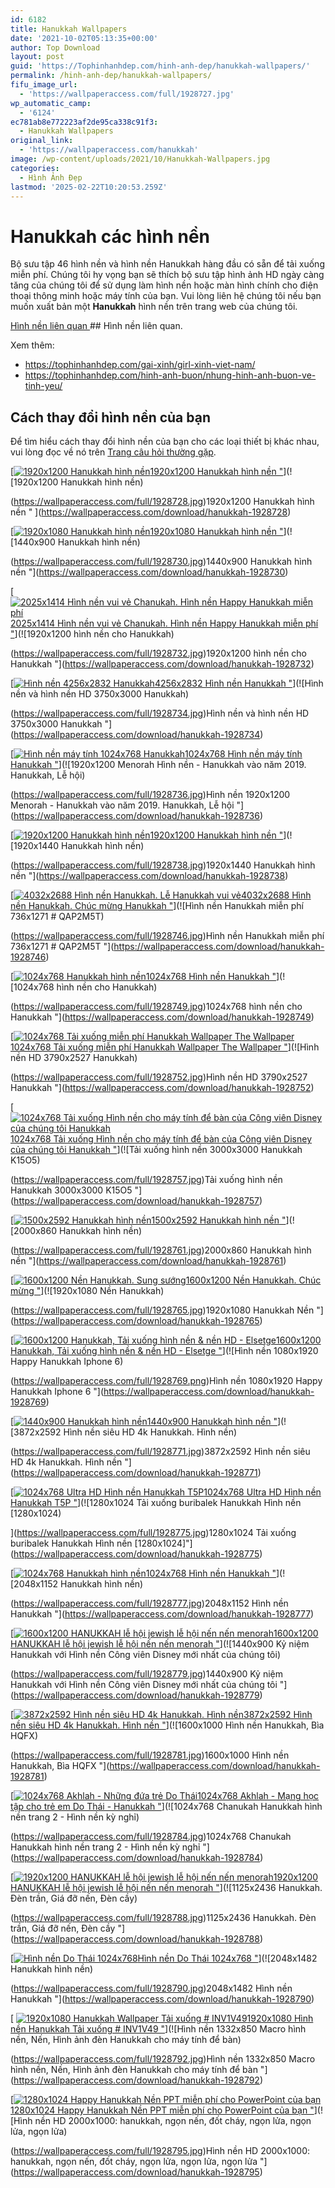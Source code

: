 ```yaml
---
id: 6182
title: Hanukkah Wallpapers
date: '2021-10-02T05:13:35+00:00'
author: Top Download
layout: post
guid: 'https://Tophinhanhdep.com/hinh-anh-dep/hanukkah-wallpapers/'
permalink: /hinh-anh-dep/hanukkah-wallpapers/
fifu_image_url:
  - 'https://wallpaperaccess.com/full/1928727.jpg'
wp_automatic_camp:
  - '6124'
ec781ab8e772223af2de95ca338c91f3:
  - Hanukkah Wallpapers
original_link:
  - 'https://wallpaperaccess.com/hanukkah'
image: /wp-content/uploads/2021/10/Hanukkah-Wallpapers.jpg
categories:
  - Hình Ảnh Đẹp
lastmod: '2025-02-22T10:20:53.259Z'
---
```

# Hanukkah các hình nền

Bộ sưu tập 46 hình nền và hình nền Hanukkah hàng đầu có sẵn để tải xuống miễn phí. Chúng tôi hy vọng bạn sẽ thích bộ sưu tập hình ảnh HD ngày càng tăng của chúng tôi để sử dụng làm hình nền hoặc màn hình chính cho điện thoại thông minh hoặc máy tính của bạn. Vui lòng liên hệ chúng tôi nếu bạn muốn xuất bản một **Hanukkah** hình nền trên trang web của chúng tôi.

[Hình nền liên quan ](#related) ## Hình nền liên quan.

   
 Xem thêm:

   
- <https://tophinhanhdep.com/gai-xinh/girl-xinh-viet-nam/>
- <https://tophinhanhdep.com/hinh-anh-buon/nhung-hinh-anh-buon-ve-tinh-yeu/>

## Cách thay đổi hình nền của bạn

Để tìm hiểu cách thay đổi hình nền của bạn cho các loại thiết bị khác nhau, vui lòng đọc về nó trên [Trang câu hỏi thường gặp](https://tophinhanhdep.com/faq/).

  
[[![1920x1200 Hanukkah hình nền](https://wallpaperaccess.com/full/1928727.jpg)1920x1200 Hanukkah hình nền "](https://wallpaperaccess.com/download/hanukkah-1928727)](![1920x1200 Hanukkah hình nền)

(https://wallpaperaccess.com/full/1928728.jpg)1920x1200 Hanukkah hình nền " ](https://wallpaperaccess.com/download/hanukkah-1928728)

[[![1920x1080 Hanukkah hình nền](https://wallpaperaccess.com/full/1928729.jpg)1920x1080 Hanukkah hình nền "](https://wallpaperaccess.com/download/hanukkah-1928729)](![1440x900 Hanukkah hình nền)

(https://wallpaperaccess.com/full/1928730.jpg)1440x900 Hanukkah hình nền "](https://wallpaperaccess.com/download/hanukkah-1928730)

[[![2025x1414 Hình nền vui vẻ Chanukah.  Hình nền Happy Hanukkah miễn phí](https://wallpaperaccess.com/full/1928731.jpg)2025x1414 Hình nền vui vẻ Chanukah. Hình nền Happy Hanukkah miễn phí "](https://wallpaperaccess.com/download/hanukkah-1928731)](![1920x1200 hình nền cho Hanukkah)

(https://wallpaperaccess.com/full/1928732.jpg)1920x1200 hình nền cho Hanukkah "](https://wallpaperaccess.com/download/hanukkah-1928732)

[[![Hình nền 4256x2832 Hanukkah](https://wallpaperaccess.com/full/1928733.jpg)4256x2832 Hình nền Hanukkah "](https://wallpaperaccess.com/download/hanukkah-1928733)](![Hình nền và hình nền HD 3750x3000 Hanukkah)

(https://wallpaperaccess.com/full/1928734.jpg)Hình nền và hình nền HD 3750x3000 Hanukkah "](https://wallpaperaccess.com/download/hanukkah-1928734)

[[![Hình nền máy tính 1024x768 Hanukkah](https://wallpaperaccess.com/full/1928735.jpg)1024x768 Hình nền máy tính Hanukkah "](https://wallpaperaccess.com/download/hanukkah-1928735)](![1920x1200 Menorah Hình nền - Hanukkah vào năm 2019. Hanukkah, Lễ hội)

(https://wallpaperaccess.com/full/1928736.jpg)Hình nền 1920x1200 Menorah - Hanukkah vào năm 2019. Hanukkah, Lễ hội "](https://wallpaperaccess.com/download/hanukkah-1928736)

[[![1920x1200 Hanukkah hình nền](https://wallpaperaccess.com/full/1928737.jpg)1920x1200 Hanukkah hình nền "](https://wallpaperaccess.com/download/hanukkah-1928737)](![1920x1440 Hanukkah hình nền)

(https://wallpaperaccess.com/full/1928738.jpg)1920x1440 Hanukkah hình nền "](https://wallpaperaccess.com/download/hanukkah-1928738)

[[![4032x2688 Hình nền Hanukkah.  Lễ Hanukkah vui vẻ](https://wallpaperaccess.com/full/1928739.jpg)4032x2688 Hình nền Hanukkah. Chúc mừng Hanukkah "](https://wallpaperaccess.com/download/hanukkah-1928739)](![Hình nền Hanukkah miễn phí 736x1271 # QAP2M5T)

(https://wallpaperaccess.com/full/1928746.jpg)Hình nền Hanukkah miễn phí 736x1271 # QAP2M5T "](https://wallpaperaccess.com/download/hanukkah-1928746)

[[![1024x768 Hanukkah hình nền](https://wallpaperaccess.com/full/1928748.jpg)1024x768 Hình nền Hanukkah "](https://wallpaperaccess.com/download/hanukkah-1928748)](![1024x768 hình nền cho Hanukkah)

(https://wallpaperaccess.com/full/1928749.jpg)1024x768 hình nền cho Hanukkah "](https://wallpaperaccess.com/download/hanukkah-1928749)

[[![1024x768 Tải xuống miễn phí Hanukkah Wallpaper The Wallpaper](https://wallpaperaccess.com/full/1928750.jpg)1024x768 Tải xuống miễn phí Hanukkah Wallpaper The Wallpaper "](https://wallpaperaccess.com/download/hanukkah-1928750)](![Hình nền HD 3790x2527 Hanukkah)

(https://wallpaperaccess.com/full/1928752.jpg)Hình nền HD 3790x2527 Hanukkah "](https://wallpaperaccess.com/download/hanukkah-1928752)

[ [![1024x768 Tải xuống Hình nền cho máy tính để bàn của Công viên Disney của chúng tôi Hanukkah](https://wallpaperaccess.com/full/1928753.jpg)1024x768 Tải xuống Hình nền cho máy tính để bàn của Công viên Disney của chúng tôi Hanukkah "](https://wallpaperaccess.com/download/hanukkah-1928753)](![Tải xuống hình nền 3000x3000 Hanukkah K15O5)

(https://wallpaperaccess.com/full/1928757.jpg)Tải xuống hình nền Hanukkah 3000x3000 K15O5 "](https://wallpaperaccess.com/download/hanukkah-1928757)

[[![1500x2592 Hanukkah hình nền](https://wallpaperaccess.com/full/1928759.jpg)1500x2592 Hanukkah hình nền "](https://wallpaperaccess.com/download/hanukkah-1928759)](![2000x860 Hanukkah hình nền)

(https://wallpaperaccess.com/full/1928761.jpg)2000x860 Hanukkah hình nền "](https://wallpaperaccess.com/download/hanukkah-1928761)

[[![1600x1200 Nền Hanukkah.  Sung sướng](https://wallpaperaccess.com/full/1928763.jpg)1600x1200 Nền Hanukkah. Chúc mừng "](https://wallpaperaccess.com/download/hanukkah-1928763)](![1920x1080 Nền Hanukkah)

(https://wallpaperaccess.com/full/1928765.jpg)1920x1080 Hanukkah Nền "](https://wallpaperaccess.com/download/hanukkah-1928765)

[[![1600x1200 Hanukkah, Tải xuống hình nền & nền HD - Elsetge](https://wallpaperaccess.com/full/1928767.jpg)1600x1200 Hanukkah, Tải xuống hình nền &amp; nền HD - Elsetge "](https://wallpaperaccess.com/download/hanukkah-1928767)](![Hình nền 1080x1920 Happy Hanukkah Iphone 6)

(https://wallpaperaccess.com/full/1928769.png)Hình nền 1080x1920 Happy Hanukkah Iphone 6 "](https://wallpaperaccess.com/download/hanukkah-1928769)

[[![1440x900 Hanukkah hình nền](https://wallpaperaccess.com/full/1928770.jpg)1440x900 Hanukkah hình nền "](https://wallpaperaccess.com/download/hanukkah-1928770)](![3872x2592 Hình nền siêu HD 4k Hanukkah.  Hình nền)

(https://wallpaperaccess.com/full/1928771.jpg)3872x2592 Hình nền siêu HD 4k Hanukkah. Hình nền "](https://wallpaperaccess.com/download/hanukkah-1928771)

[[![1024x768 Ultra HD Hình nền Hanukkah T5P](https://wallpaperaccess.com/full/1928773.jpg)1024x768 Ultra HD Hình nền Hanukkah T5P "](https://wallpaperaccess.com/download/hanukkah-1928773)](![1280x1024 Tải xuống buribalek Hanukkah Hình nền [1280x1024)

](https://wallpaperaccess.com/full/1928775.jpg)1280x1024 Tải xuống buribalek Hanukkah Hình nền \[1280x1024\]"](https://wallpaperaccess.com/download/hanukkah-1928775)

[[![1024x768 Hanukkah hình nền](https://wallpaperaccess.com/full/1928776.jpg)1024x768 Hình nền Hanukkah "](https://wallpaperaccess.com/download/hanukkah-1928776)](![2048x1152 Hanukkah hình nền)

(https://wallpaperaccess.com/full/1928777.jpg)2048x1152 Hình nền Hanukkah "](https://wallpaperaccess.com/download/hanukkah-1928777)

[[![1600x1200 HANUKKAH lễ hội jewish lễ hội nến nến menorah](https://wallpaperaccess.com/full/1928778.jpg)1600x1200 HANUKKAH lễ hội jewish lễ hội nến nến menorah "](https://wallpaperaccess.com/download/hanukkah-1928778)](![1440x900 Kỷ niệm Hanukkah với Hình nền Công viên Disney mới nhất của chúng tôi)

(https://wallpaperaccess.com/full/1928779.jpg)1440x900 Kỷ niệm Hanukkah với Hình nền Công viên Disney mới nhất của chúng tôi "](https://wallpaperaccess.com/download/hanukkah-1928779)

[[![3872x2592 Hình nền siêu HD 4k Hanukkah.  Hình nền](https://wallpaperaccess.com/full/1928780.jpg)3872x2592 Hình nền siêu HD 4k Hanukkah. Hình nền "](https://wallpaperaccess.com/download/hanukkah-1928780)](![1600x1000 Hình nền Hanukkah, Bìa HQFX)

(https://wallpaperaccess.com/full/1928781.jpg)1600x1000 Hình nền Hanukkah, Bìa HQFX "](https://wallpaperaccess.com/download/hanukkah-1928781)

[[![1024x768 Akhlah - Những đứa trẻ Do Thái](https://wallpaperaccess.com/full/1928782.jpg)1024x768 Akhlah - Mạng học tập cho trẻ em Do Thái - Hanukkah "](https://wallpaperaccess.com/download/hanukkah-1928782)](![1024x768 Chanukah Hanukkah hình nền trang 2 - Hình nền kỳ nghỉ)

(https://wallpaperaccess.com/full/1928784.jpg)1024x768 Chanukah Hanukkah hình nền trang 2 - Hình nền kỳ nghỉ "](https://wallpaperaccess.com/download/hanukkah-1928784)

[[![1920x1200 HANUKKAH lễ hội jewish lễ hội nến nến menorah](https://wallpaperaccess.com/full/1928785.jpg)1920x1200 HANUKKAH lễ hội jewish lễ hội nến nến menorah "](https://wallpaperaccess.com/download/hanukkah-1928785)](![1125x2436 Hanukkah.  Đèn trần, Giá đỡ nến, Đèn cầy)

(https://wallpaperaccess.com/full/1928788.jpg)1125x2436 Hanukkah. Đèn trần, Giá đỡ nến, Đèn cầy "](https://wallpaperaccess.com/download/hanukkah-1928788)

[[![Hình nền Do Thái 1024x768](https://wallpaperaccess.com/full/1928789.jpg)Hình nền Do Thái 1024x768 "](https://wallpaperaccess.com/download/hanukkah-1928789)](![2048x1482 Hanukkah hình nền)

(https://wallpaperaccess.com/full/1928790.jpg)2048x1482 Hình nền Hanukkah "](https://wallpaperaccess.com/download/hanukkah-1928790)

[ [![1920x1080 Hanukkah Wallpaper Tải xuống # INV1V49](https://wallpaperaccess.com/full/1928791.jpg)1920x1080 Hình nền Hanukkah Tải xuống # INV1V49 "](https://wallpaperaccess.com/download/hanukkah-1928791)](![Hình nền 1332x850 Macro hình nền, Nến, Hình ảnh đèn Hanukkah cho máy tính để bàn)

(https://wallpaperaccess.com/full/1928792.jpg)Hình nền 1332x850 Macro hình nền, Nến, Hình ảnh đèn Hanukkah cho máy tính để bàn "](https://wallpaperaccess.com/download/hanukkah-1928792)

[[![1280x1024 Happy Hanukkah Nền PPT miễn phí cho PowerPoint của bạn](https://wallpaperaccess.com/full/1928794.jpg)1280x1024 Happy Hanukkah Nền PPT miễn phí cho PowerPoint của bạn "](https://wallpaperaccess.com/download/hanukkah-1928794)](![Hình nền HD 2000x1000: hanukkah, ngọn nến, đốt cháy, ngọn lửa, ngọn lửa, ngọn lửa)

(https://wallpaperaccess.com/full/1928795.jpg)Hình nền HD 2000x1000: hanukkah, ngọn nến, đốt cháy, ngọn lửa, ngọn lửa, ngọn lửa "](https://wallpaperaccess.com/download/hanukkah-1928795)
